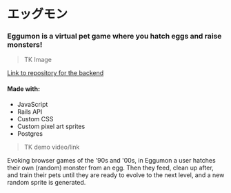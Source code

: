 # エッグモン

### Eggumon is a virtual pet game where you hatch eggs and raise monsters!

> TK Image

[Link to repository for the backend](https://github.com/ajsultanov/eggumon-backend)

#### Made with:
- JavaScript
- Rails API
- Custom CSS
- Custom pixel art sprites
- Postgres

> TK demo video/link

Evoking browser games of the '90s and '00s, in Eggumon a user hatches their own (random) monster from an egg. Then they feed, clean up after, and train their pets until they are ready to evolve to the next level, and a new random sprite is generated.
